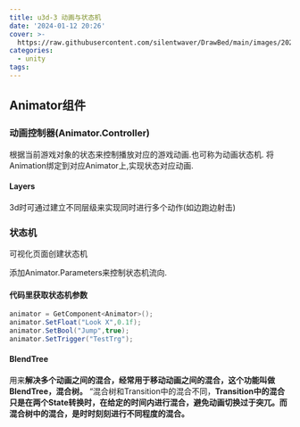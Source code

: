 ```yaml
---
title: u3d-3 动画与状态机
date: '2024-01-12 20:26'
cover: >-
  https://raw.githubusercontent.com/silentwaver/DrawBed/main/images/202312291916075.JPG
categories:
  - unity
tags:
---
```

## Animator组件
### 动画控制器(Animator.Controller)
根据当前游戏对象的状态来控制播放对应的游戏动画.也可称为动画状态机.
将Animation绑定到对应Animator上,实现状态对应动画.
#### Layers
3d时可通过建立不同层级来实现同时进行多个动作(如边跑边射击)

### 状态机
可视化页面创建状态机

添加Animator.Parameters来控制状态机流向.

#### 代码里获取状态机参数
```c#
animator = GetComponent<Animator>();  
animator.SetFloat("Look X",0.1f);  
animator.SetBool("Jump",true);  
animator.SetTrigger("TestTrg");
```

#### BlendTree
用来**解决多个动画之间的混合，经常用于移动动画之间的混合，这个功能叫做BlendTree，混合树。**
“混合树和Transition中的混合不同，**Transition中的混合只是在两个State转换时，在给定的时间内进行混合，避免动画切换过于突兀。而混合树中的混合，是时时刻刻进行不同程度的混合。**
